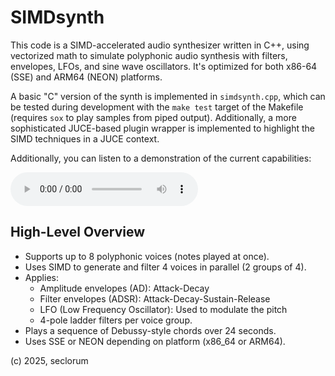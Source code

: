 # SIMDsynth

This code is a SIMD-accelerated audio synthesizer written in C++, using vectorized math to simulate polyphonic audio synthesis with filters, envelopes, LFOs, and sine wave oscillators. It's optimized for both x86-64 (SSE) and ARM64 (NEON) platforms.

A basic "C" version of the synth is implemented in `simdsynth.cpp`, which can be tested during development with the `make test` target of the Makefile (requires `sox` to play samples from piped output). Additionally, a more sophisticated JUCE-based plugin wrapper is implemented to highlight the SIMD techniques in a JUCE context.

Additionally, you can listen to a demonstration of the current capabilities:

<audio controls>
  <source src="https://raw.githubusercontent.com/seclorum/SIMDsynth/main/demo.mp3" type="audio/mpeg">
  Your browser does not support the audio element. <a href="https://raw.githubusercontent.com/seclorum/SIMDsynth/main/demo.mp3">Download the demo.mp3 to play locally.</a>.
</audio>


## High-Level Overview

- Supports up to 8 polyphonic voices (notes played at once).
- Uses SIMD to generate and filter 4 voices in parallel (2 groups of 4).
- Applies:
  - Amplitude envelopes (AD): Attack-Decay
  - Filter envelopes (ADSR): Attack-Decay-Sustain-Release
  - LFO (Low Frequency Oscillator): Used to modulate the pitch
  - 4-pole ladder filters per voice group.
- Plays a sequence of Debussy-style chords over 24 seconds.
- Uses SSE or NEON depending on platform (x86_64 or ARM64).


(c) 2025, seclorum
